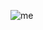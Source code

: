 ![me](https://github.com/cabinetpeople/cabinetpeople/assets/150548179/3210d9db-3b73-4021-9a20-a76bb7bc53ff)
